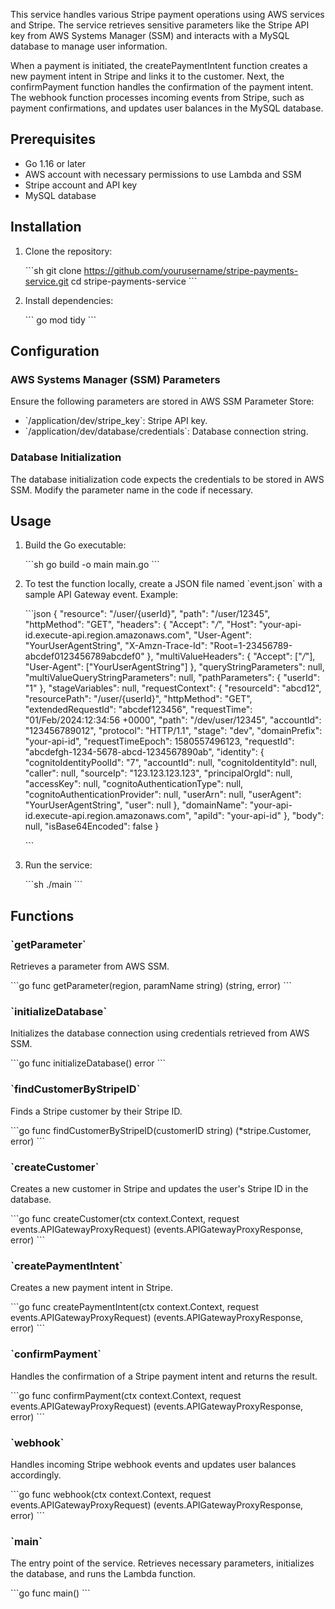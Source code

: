 This service handles various Stripe payment operations using AWS services and Stripe. The service retrieves sensitive parameters like the Stripe API key from AWS Systems Manager (SSM) and interacts with a MySQL database to manage user information.

When a payment is initiated, the createPaymentIntent function creates a new payment intent in Stripe and links it to the customer. Next, the confirmPayment function handles the confirmation of the payment intent. The webhook function processes incoming events from Stripe, such as payment confirmations, and updates user balances in the MySQL database.

## Prerequisites

- Go 1.16 or later
- AWS account with necessary permissions to use Lambda and SSM
- Stripe account and API key
- MySQL database

## Installation

1. Clone the repository:

   \`\`\`sh
   git clone https://github.com/yourusername/stripe-payments-service.git
   cd stripe-payments-service
   \`\`\`

2. Install dependencies:

   \`\`\`
   go mod tidy
   \`\`\`

## Configuration

### AWS Systems Manager (SSM) Parameters

Ensure the following parameters are stored in AWS SSM Parameter Store:

- \`/application/dev/stripe_key\`: Stripe API key.
- \`/application/dev/database/credentials\`: Database connection string.

### Database Initialization

The database initialization code expects the credentials to be stored in AWS SSM. Modify the parameter name in the code if necessary.

## Usage

1. Build the Go executable:

   \`\`\`sh
   go build -o main main.go
   \`\`\`

2. To test the function locally, create a JSON file named \`event.json\` with a sample API Gateway event. Example:

   \`\`\`json
   {
   "resource": "/user/{userId}",
   "path": "/user/12345",
   "httpMethod": "GET",
   "headers": {
   "Accept": "_/_",
   "Host": "your-api-id.execute-api.region.amazonaws.com",
   "User-Agent": "YourUserAgentString",
   "X-Amzn-Trace-Id": "Root=1-23456789-abcdef0123456789abcdef0"
   },
   "multiValueHeaders": {
   "Accept": ["*/*"],
   "User-Agent": ["YourUserAgentString"]
   },
   "queryStringParameters": null,
   "multiValueQueryStringParameters": null,
   "pathParameters": {
   "userId": "1"
   },
   "stageVariables": null,
   "requestContext": {
   "resourceId": "abcd12",
   "resourcePath": "/user/{userId}",
   "httpMethod": "GET",
   "extendedRequestId": "abcdef123456",
   "requestTime": "01/Feb/2024:12:34:56 +0000",
   "path": "/dev/user/12345",
   "accountId": "123456789012",
   "protocol": "HTTP/1.1",
   "stage": "dev",
   "domainPrefix": "your-api-id",
   "requestTimeEpoch": 1580557496123,
   "requestId": "abcdefgh-1234-5678-abcd-1234567890ab",
   "identity": {
   "cognitoIdentityPoolId": "7",
   "accountId": null,
   "cognitoIdentityId": null,
   "caller": null,
   "sourceIp": "123.123.123.123",
   "principalOrgId": null,
   "accessKey": null,
   "cognitoAuthenticationType": null,
   "cognitoAuthenticationProvider": null,
   "userArn": null,
   "userAgent": "YourUserAgentString",
   "user": null
   },
   "domainName": "your-api-id.execute-api.region.amazonaws.com",
   "apiId": "your-api-id"
   },
   "body": null,
   "isBase64Encoded": false
   }

   \`\`\`

3. Run the service:

   \`\`\`sh
   ./main
   \`\`\`

## Functions

### \`getParameter\`

Retrieves a parameter from AWS SSM.

\`\`\`go
func getParameter(region, paramName string) (string, error)
\`\`\`

### \`initializeDatabase\`

Initializes the database connection using credentials retrieved from AWS SSM.

\`\`\`go
func initializeDatabase() error
\`\`\`

### \`findCustomerByStripeID\`

Finds a Stripe customer by their Stripe ID.

\`\`\`go
func findCustomerByStripeID(customerID string) (\*stripe.Customer, error)
\`\`\`

### \`createCustomer\`

Creates a new customer in Stripe and updates the user's Stripe ID in the database.

\`\`\`go
func createCustomer(ctx context.Context, request events.APIGatewayProxyRequest) (events.APIGatewayProxyResponse, error)
\`\`\`

### \`createPaymentIntent\`

Creates a new payment intent in Stripe.

\`\`\`go
func createPaymentIntent(ctx context.Context, request events.APIGatewayProxyRequest) (events.APIGatewayProxyResponse, error)
\`\`\`

### \`confirmPayment\`

Handles the confirmation of a Stripe payment intent and returns the result.

\`\`\`go
func confirmPayment(ctx context.Context, request events.APIGatewayProxyRequest) (events.APIGatewayProxyResponse, error)
\`\`\`

### \`webhook\`

Handles incoming Stripe webhook events and updates user balances accordingly.

\`\`\`go
func webhook(ctx context.Context, request events.APIGatewayProxyRequest) (events.APIGatewayProxyResponse, error)
\`\`\`

### \`main\`

The entry point of the service. Retrieves necessary parameters, initializes the database, and runs the Lambda function.

\`\`\`go
func main()
\`\`\`

